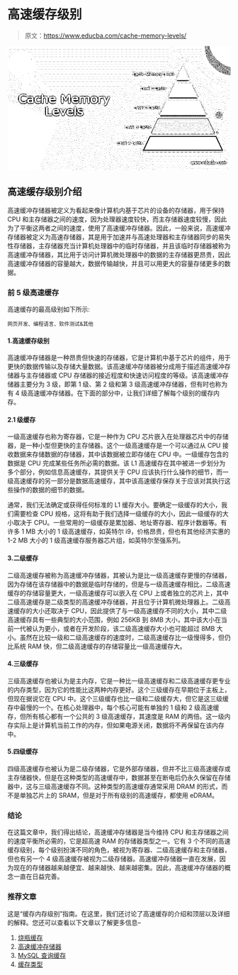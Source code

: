 # 高速缓存级别

> 原文：<https://www.educba.com/cache-memory-levels/>

![Cache Memory Levels](img/32fe1681303b94151e481ca9f57801a2.png)



## 高速缓存级别介绍

高速缓冲存储器被定义为看起来像计算机内基于芯片的设备的存储器，用于保持 CPU 和主存储器之间的速度，因为处理器速度较快，而主存储器速度较慢，因此为了平衡这两者之间的速度，使用了高速缓冲存储器。因此，一般来说，高速缓冲存储器被定义为高速存储器，其是用于加速并与高速处理器和主存储器同步的易失性存储器，主存储器充当计算机处理器中的临时存储器，并且该临时存储器被称为高速缓冲存储器，其比用于访问计算机微处理器中的数据的主存储器更昂贵，因此高速缓冲存储器的容量越大，数据传输越快，并且可以用更大的容量存储更多的数据。

### 前 5 级高速缓存

高速缓存的最高级别如下所示:

<small>网页开发、编程语言、软件测试&其他</small>

#### 1.高速缓存级别

高速缓冲存储器是一种昂贵但快速的存储器，它是计算机中基于芯片的组件，用于更快的数据传输以及存储大量数据。该高速缓冲存储器被分成用于描述高速缓冲存储器与主存储器或 CPU 存储器的接近程度和快速访问程度的等级。该高速缓冲存储器主要分为 3 级，即第 1 级、第 2 级和第 3 级高速缓冲存储器，但有时也称为有 4 级高速缓冲存储器。在下面的部分中，让我们详细了解每个级别的缓存内存。

#### 2.1 级缓存

一级高速缓存也称为寄存器，它是一种作为 CPU 芯片嵌入在处理器芯片中的存储器，是一种小型但更快的主存储器。这个一级高速缓存是一个可以通过从 CPU 接收数据来存储数据的存储器，其中该数据被立即存储在 CPU 中。一级缓存包含的数据是 CPU 完成某些任务所必需的数据。该 L1 高速缓存在其中被进一步划分为多个部分，例如信息高速缓存，其提供关于 CPU 应该执行什么操作的细节，而一级高速缓存的另一部分是数据高速缓存，其中该高速缓存保存关于应该对其执行这些操作的数据的细节的数据。

通常，我们无法确定或获得任何标准的 L1 缓存大小。要确定一级缓存的大小，我们需要检查 CPU 规格，这将有助于我们选择一级缓存的大小，因此一级缓存的大小取决于 CPU。一些常用的一级缓存是累加器、地址寄存器、程序计数器等。有许多 1 MB 大小的 1 级高速缓存，如英特尔 i9，价格昂贵，但也有其他经济实惠的 1-2 MB 大小的 1 级高速缓存服务器芯片组，如英特尔至强系列。

#### 3.二级缓存

二级高速缓存被称为高速缓冲存储器，其被认为是比一级高速缓存更慢的存储器，因为存储在该存储器中的数据是临时存储的，但是与一级高速缓存相比，二级高速缓存的存储容量更大，一级高速缓存可以嵌入在 CPU 上或者独立的芯片上，其中二级高速缓存是二级类型的高速缓冲存储器，并且位于计算机微处理器上。二级高速缓存的大小还取决于 CPU，因此提供了与一级高速缓存不同的大小，其中二级高速缓存具有一些典型的大小范围，例如 256KB 到 8MB 大小，其中该大小在当前一代被认为更小，或者在开发阶段，该二级高速缓存大小也可能超过 8MB 大小。虽然在比较一级和二级高速缓存的速度时，二级高速缓存比一级慢得多，但仍比系统 RAM 快，但二级高速缓存的存储容量比一级高速缓存大。

#### 4.三级缓存

三级高速缓存也被认为是主内存，它是一种比一级高速缓存和二级高速缓存更专业的内存类型，因为它的性能比这两种内存更好。这个三级缓存在早期位于主板上，但现在据说它在 CPU 中。这个三级缓存也比一级和二级缓存大，但它是这三级缓存中最慢的一个。在核心处理器中，每个核心可能有单独的 1 级和 2 级高速缓存，但所有核心都有一个公共的 3 级高速缓存，其速度是 RAM 的两倍。这一级内存实际上是计算机当前工作的内存，但如果电源关闭，数据将不再保留在该内存中。

#### 5.四级缓存

四级高速缓存也被认为是二级存储器，它是外部存储器，但并不比三级高速缓存或主存储器快，但是在这种类型的高速缓存中，数据甚至在断电后仍永久保留在存储器中，这与三级高速缓存不同。这种类型的高速缓存通常采用 DRAM 的形式，而不是单独芯片上的 SRAM，但是对于所有级别的高速缓存，都使用 eDRAM。

### 结论

在这篇文章中，我们得出结论，高速缓冲存储器是当今维持 CPU 和主存储器之间的速度平衡所必需的，它是超高速 RAM 的存储器类型之一。它有 3 个不同的高速缓存级别，每个级别扮演不同的角色，被视为寄存器、二级高速缓存和主存储器，但也有另一个 4 级高速缓存被视为二级存储器。高速缓冲存储器一直在发展，因为现在的存储器越来越便宜、越来越快、越来越密集。因此，高速缓冲存储器的概念一直在日益完善。

### 推荐文章

这是“缓存内存级别”指南。在这里，我们还讨论了高速缓存的介绍和顶层以及详细的解释。您还可以查看以下文章以了解更多信息–

1.  [烧瓶缓存](https://www.educba.com/flask-cache/)
2.  [高速缓冲存储器](https://www.educba.com/cache-memory/)
3.  [MySQL 查询缓存](https://www.educba.com/mysql-query-cache/)
4.  [缓存类型](https://www.educba.com/cache-memory-types/)





